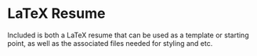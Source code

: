 # LaTeX Resume
Included is both a LaTeX resume that can be used as a template or starting point, as well as the associated files needed for styling and etc.
